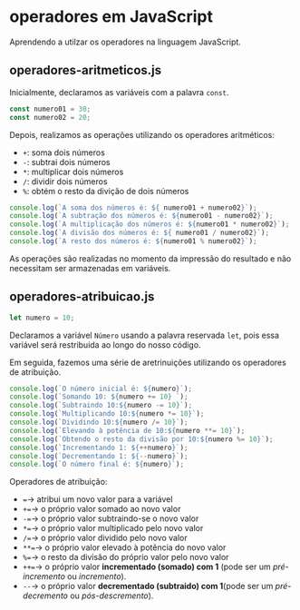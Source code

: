 # operadores em JavaScript

Aprendendo a utilzar os operadores na linguagem JavaScript.

## operadores-aritmeticos.js

Inicialmente, declaramos as variáveis com a palavra `const`.

~~~~js
const numero01 = 30;
const numero02 = 20;
~~~~

Depois, realizamos as operações utilizando os operadores aritméticos:

* `+`: soma dois números
* `-`: subtrai dois números
* `*`: multiplicar dois números
* `/`: dividir dois números
* `%`: obtém o resto da divição de dois números

~~~js
console.log(`A soma dos números é: ${ numero01 + numero02}`);
console.log(`A subtração dos números é: ${numero01 - numero02}`);
console.log(`A multiplicação dos números é: ${numero01 * numero02}`);
console.log(`A divisão dos números é: ${ numero01 / numero02}`);
console.log(`A resto dos números é: ${numero01 % numero02}`);
~~~

As operações são realizadas no momento da impressão do resultado e não necessitam ser armazenadas em variáveis.

## operadores-atribuicao.js

~~~js
let numero = 10;
~~~

Declaramos a variável `Número` usando a palavra reservada `let`, pois essa variável será restribuida ao longo do nosso código.

Em seguida, fazemos uma série de aretrinuições utilizando os operadores de atribuição.

~~~js
console.log(`O número inicial é: ${numero}`);
console.log(`Somando 10: ${numero += 10} `);
console.log(`Subtraindo 10:${numero -= 10}`);
console.log(`Multiplicando 10:${numero *= 10}`);
console.log(`Dividindo 10:${numero /= 10}`);
console.log(`Elevando à potência de 10:${numero **= 10}`);
console.log(`Obtendo o resto da divisão por 10:${numero %= 10}`);
console.log(`Incrementando 1: ${++numero}`);
console.log(`Decrementando 1: ${--numero}`);
console.log(`O número final é: ${numero}`);
~~~

Operadores de atribuição:

* `=`-> atribui um novo valor para a variável
* `+=`-> o próprio valor somado ao novo valor
* `-=`-> o próprio valor subtraindo-se o novo valor
* `*=`-> o próprio valor multiplicado pelo novo valor
* `/=`-> o próprio valor dividido pelo novo valor
* `**=`-> o próprio valor elevado à potência do novo valor
* `%=`-> o resto da divisão do próprio valor pelo novo valor
* `++=`-> o próprio valor **incrementado (somado) com 1** (pode ser um _pré-incremento_ ou _incremento_).
* `--`-> o próprio valor **decrementado (subtraido) com 1**(pode ser um _pré-decremento_ ou _pós-descremento_).